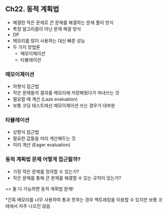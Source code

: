 ## Ch22. 동적 계획법

- 해결한 작은 문제로 큰 문제를 해결하는 문제 풀이 방식
- 특정 알고리즘이 아닌 문제 해결 방식
- DP
- 메모리를 많이 사용하는 대신 빠른 성능
- 두 가지 방법론
  - 메모이제이션
  - 타뷸레이션

### 메모이제이션

- 하향식 접근법
- 작은 문제들의 결과를 메모리에 저장해뒀다가 꺼내쓰는 것
- 필요할 때 계산 (Laze evaluation)
- 보통 코딩 테스트에선 메모이제이션 쓰는 경우가 대부분

### 타뷸레이션

- 상향식 접근법
- 필요한 값들을 미리 계산해두는 것
- 미리 계산 (Eager evaluation)

### 동적 계획법 문제 어떻게 접근할까?

- 가장 작은 문제를 정의할 수 있는가?
- 작은 문제를 통해 큰 문제를 해결할 수 있는 규칙이 있는가?

=> 둘 다 가능하면 동적 계획법 문제!

\*간혹 메모리를 너무 사용하여 통과 못하는 경우 백트래킹을 이용할 수 있지만 보통 코테에서 자주 나오진 않음
